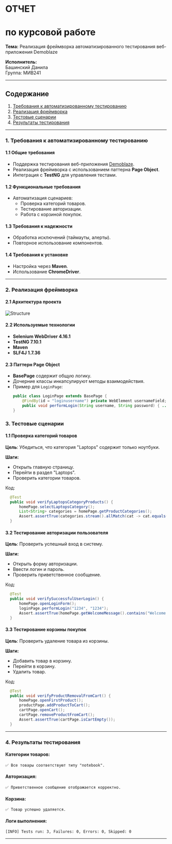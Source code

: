 # ОТЧЕТ  
# по курсовой работе  

**Тема:** Реализация фреймворка автоматизированного тестирования веб-приложения Demoblaze  

**Исполнитель:**  
Башинский Данила  
Группа: МИВ241  

---

## Содержание  
1. [Требования к автоматизированному тестированию](#1-требования-к-автоматизированному-тестированию)  
2. [Реализация фреймворка](#2-реализация-фреймворка)  
3. [Тестовые сценарии](#3-тестовые-сценарии)  
4. [Результаты тестирования](#4-результаты-тестирования)  

---

### 1. Требования к автоматизированному тестированию  

#### 1.1 Общие требования  
- Поддержка тестирования веб-приложения [Demoblaze](https://www.demoblaze.com/).  
- Реализация фреймворка с использованием паттерна **Page Object**.  
- Интеграция с **TestNG** для управления тестами.  

#### 1.2 Функциональные требования  
- Автоматизация сценариев:  
  - Проверка категорий товаров.  
  - Тестирование авторизации.  
  - Работа с корзиной покупок.  

#### 1.3 Требования к надежности  
- Обработка исключений (таймауты, алерты).  
- Повторное использование компонентов.  

#### 1.4 Требования к установке  
- Настройка через **Maven**.  
- Использование **ChromeDriver**.  

---

### 2. Реализация фреймворка  

#### 2.1 Архитектура проекта  
![Structure](https://github.com/user-attachments/assets/6926ad04-557d-46de-aae2-eecafc1695f3)


#### 2.2 Используемые технологии  
- **Selenium WebDriver 4.16.1**  
- **TestNG 7.10.1**  
- **Maven**  
- **SLF4J 1.7.36**  

#### 2.3 Паттерн Page Object  
- **BasePage** содержит общую логику.  
- Дочерние классы инкапсулируют методы взаимодействия.  
- Пример для `LoginPage`:  
  ```java
  public class LoginPage extends BasePage {
      @FindBy(id = "loginusername") private WebElement usernameField;
      public void performLogin(String username, String password) { ... }
  }

### 3. Тестовые сценарии

#### 1.1 Проверка категорий товаров
  **Цель**: Убедиться, что категория "Laptops" содержит только ноутбуки.
  
  **Шаги:**
  - Открыть главную страницу.
  - Перейти в раздел "Laptops".
  - Проверить категории товаров.

  Код:  
  ```java
    @Test
    public void verifyLaptopsCategoryProducts() {
        homePage.selectLaptopsCategory();
        List<String> categories = homePage.getProductCategories();
        Assert.assertTrue(categories.stream().allMatch(cat -> cat.equals("notebook")));
    }
  ```

#### 3.2 Тестирование авторизации пользователя  
  **Цель**: Проверить успешный вход в систему.
  
  **Шаги:**
  - Открыть форму авторизации.
  - Ввести логин и пароль.
  - Проверить приветственное сообщение.

  Код:  
  ```java
    @Test
    public void verifySuccessfulUserLogin() {
        homePage.openLoginForm();
        loginPage.performLogin("1234", "1234");
        Assert.assertTrue(homePage.getWelcomeMessage().contains("Welcome 1234"));
    }
  ``` 

#### 3.3 Тестирование корзины покупок
  **Цель**: Проверить удаление товара из корзины.
  
  **Шаги:**
  - Добавить товар в корзину.
  - Перейти в корзину.
  - Удалить товар.

  Код:  
  ```java
    @Test
    public void verifyProductRemovalFromCart() {
        homePage.openFirstProduct();
        productPage.addProductToCart();
        cartPage.openCart();
        cartPage.removeProductFromCart();
        Assert.assertTrue(cartPage.isCartEmpty());
    }
  ```   
---

### 4. Результаты тестирования

  #### **Категории товаров:** 
    ✅ Все товары соответствуют типу "notebook".
  #### **Авторизация:** 
    ✅ Приветственное сообщение отображается корректно.
  #### **Корзина:** 
    ✅ Товар успешно удаляется.
  #### **Логи выполнения:** 
  ```
  [INFO] Tests run: 3, Failures: 0, Errors: 0, Skipped: 0
  ```

---

